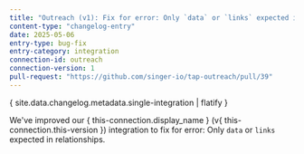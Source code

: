 ```yaml
---
title: "Outreach (v1): Fix for error: Only `data` or `links` expected in relationships"
content-type: "changelog-entry"
date: 2025-05-06
entry-type: bug-fix
entry-category: integration
connection-id: outreach
connection-version: 1
pull-request: "https://github.com/singer-io/tap-outreach/pull/39"
---
```

{ site.data.changelog.metadata.single-integration | flatify }

We've improved our { this-connection.display_name } (v{ this-connection.this-version }) integration to fix for error: Only `data` or `links` expected in relationships.